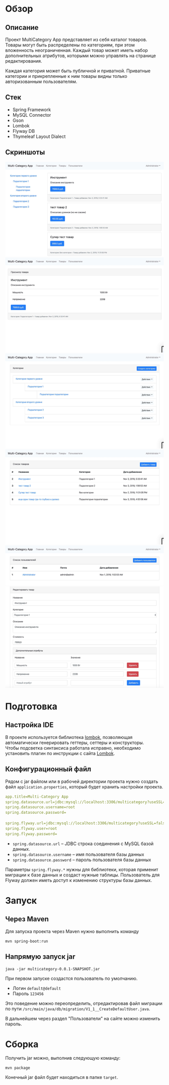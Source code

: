 # Обзор

## Описание

Проект MultiCategory App представляет из себя каталог товаров. Товары могут быть распределены по категориям, при этом 
вложенность неограниченная. Каждый товар может иметь набор дополнительных атрибутов, которыми можно управлять на странице редактирования.

Каждая категория может быть публичной и приватной. Приватные категории и прикрепленные к ним товары видны только 
авторизованным пользователям.

## Стек

- Spring Framework
- MySQL Connector
- Gson 
- Lombok
- Flyway DB
- Thymeleaf Layout Dialect

## Скриншоты

![1](/screenshots/1.jpeg)
![2](/screenshots/2.jpeg)
![3](/screenshots/3.jpeg)
![4](/screenshots/4.jpeg)
![5](/screenshots/5.jpeg)
![6](/screenshots/6.jpeg)

# Подготовка

## Настройка IDE

В проекте используется библиотека [lombok](https://projectlombok.org/), позволяющая автоматически генерировать геттеры, 
сеттеры и конструкторы.  
Чтобы подсветка синтаксиса работала исправно, необходимо установить плагин по инструкции с сайта [Lombok](https://projectlombok.org/setup/overview).

## Конфигурационный файл

Рядом с jar файлом или в рабочей директории проекта нужно создать файл `application.properties`, который будет хранить 
настройки проекта.

```yaml
app.title=Multi-Category App
spring.datasource.url=jdbc:mysql://localhost:3306/multicategory?useSSL=false&serverTimezone=UTC
spring.datasource.username=root
spring.datasource.password=

spring.flyway.url=jdbc:mysql://localhost:3306/multicategory?useSSL=false&serverTimezone=UTC
spring.flyway.user=root
spring.flyway.password=
```

- `spring.datasource.url` – JDBC строка соединения с MySQL базой данных.
- `spring.datasource.username` – имя пользователя базы данных
- `spring.datasource.password` – пароль пользователя базы данных

Параметры `spring.flyway.*` нужны для библиотеки, которая применит миграции к базе данных и создаст нужные таблицы. 
Пользователь для Flyway должен иметь доступ к изменению структуры базы данных. 

# Запуск

## Через Maven

Для запуска проекта через Maven нужно выполнить команду 
```
mvn spring-boot:run
```

## Напрямую запуск jar

```
java -jar multicategory-0.0.1-SNAPSHOT.jar
``` 

При первом запуске создастся пользователь по умолчанию. 
- Логин `default@default`
- Пароль `123456`

Это поведение можно переопределить, отредактировав файл миграции  по пути `/src/main/java/db/migration/V1_1__CreateDefaultUser.java`.

В дальнейшем через раздел "Пользователи" на сайте можно изменить пароль.

# Сборка

Получить jar можно, выполнив следующую команду:
```
mvn package
```

Конечный jar файл будет находиться в папке `target`.